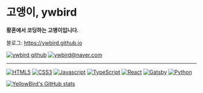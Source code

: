 # 고앵이, ywbird

**황혼에서 코딩하는 고앵이입니다.**

블로그: <https://ywbird.github.io>

[![ywbird github](https://img.shields.io/badge/-projects-ffe6bc?style=for-the-badge)](https://ywbird.kro.kr/ywbird)
[![ywbird@naver.com](https://img.shields.io/badge/-ywbird@naver.com-03C75A?style=for-the-badge&logo=Naver&logoColor=fff&logoWidth=10)](mailto:ywbird@naver.com)

---

[![HTML5](https://img.shields.io/badge/-HTML5-E34F26?style=for-the-badge&logo=HTML5&logoColor=fff)](#)
[![CSS3](https://img.shields.io/badge/-CSS3-1572B6?style=for-the-badge&logo=CSS3&logoColor=fff)](#)
[![Javascript](https://img.shields.io/badge/-Javascript-F7DF1E?style=for-the-badge&logo=JavaScript&logoColor=000)](#)
[![TypeScript](https://img.shields.io/badge/-TypeScript-3178C6?style=for-the-badge&logo=TypeScript&logoColor=fff)](#)
[![React](https://img.shields.io/badge/-React-61DAFB?style=for-the-badge&logo=React&logoColor=000)](#)
[![Gatsby](https://img.shields.io/badge/-Gatsby-663399?style=for-the-badge&logo=Gatsby&logoColor=fff)](#)
[![Python](https://img.shields.io/badge/-Python-3776AB?style=for-the-badge&logo=Python&logoColor=fff)](#)

[![YellowBird's GitHub stats](https://github-readme-stats.vercel.app/api?username=ywbird&show_icons=true&theme=github_dark)](#)
